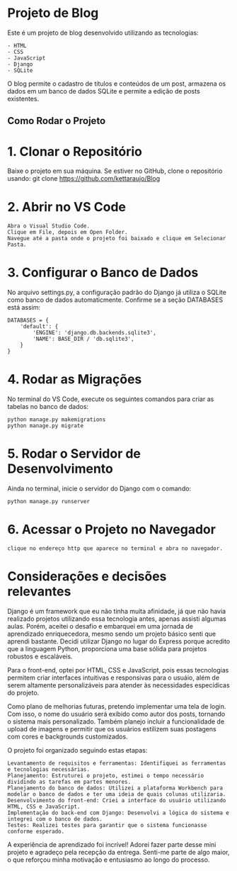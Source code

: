 # Projeto de Blog

Este é um projeto de blog desenvolvido utilizando as tecnologias:

    - HTML
    - CSS
    - JavaScript
    - Django
    - SQLite

O blog permite o cadastro de títulos e conteúdos de um post, armazena os dados em um banco de dados SQLite e permite a edição de posts existentes.

## Como Rodar o Projeto

# 1. Clonar o Repositório

Baixe o projeto em sua máquina. Se estiver no GitHub, clone o repositório usando: git clone https://github.com/kettaraujo/Blog

# 2. Abrir no VS Code

    Abra o Visual Studio Code.
    Clique em File, depois em Open Folder.
    Navegue até a pasta onde o projeto foi baixado e clique em Selecionar Pasta.
   
# 3. Configurar o Banco de Dados

No arquivo settings.py, a configuração padrão do Django já utiliza o SQLite como banco de dados automaticmente. Confirme se a seção DATABASES está assim:

    DATABASES = {
        'default': {
            'ENGINE': 'django.db.backends.sqlite3',
            'NAME': BASE_DIR / 'db.sqlite3',
        }
    }
# 4. Rodar as Migrações

No terminal do VS Code, execute os seguintes comandos para criar as tabelas no banco de dados:

    python manage.py makemigrations
    python manage.py migrate

# 5. Rodar o Servidor de Desenvolvimento

Ainda no terminal, inicie o servidor do Django com o comando:

    python manage.py runserver

# 6. Acessar o Projeto no Navegador
    clique no endereço http que aparece no terminal e abra no navegador.

    

# Considerações e decisões relevantes

Django é um framework que eu não tinha muita afinidade, já que não havia realizado projetos utilizando essa tecnologia antes, apenas assisti algumas aulas. Porém, aceitei o desafio e embarquei em uma jornada de aprendizado enriquecedora, mesmo sendo um projeto básico senti que aprendi bastante. Decidi utilizar Django no lugar do Express porque acredito que a linguagem Python, proporciona uma base sólida para projetos robustos e escaláveis.

Para o front-end, optei por HTML, CSS e JavaScript, pois essas tecnologias permitem criar interfaces intuitivas e responsivas para o usuáio, além de serem altamente personalizáveis para atender às necessidades especídicas do projeto.

Como plano de melhorias futuras, pretendo implementar uma tela de login. Com isso, o nome do usuário será exibido como autor dos posts, tornando o sistema mais personalizado. Também planejo incluir a funcionalidade de upload de imagens e permitir que os usuários estilizem suas postagens com cores e backgrounds customizados.

O projeto foi organizado seguindo estas etapas:

    Levantamento de requisitos e ferramentas: Identifiquei as ferramentas e tecnologias necessárias.
    Planejamento: Estruturei o projeto, estimei o tempo necessário dividindo as tarefas em partes menores.
    Planejamento do banco de dados: Utilizei a plataforma Workbench para modelar o banco de dados e ter uma ideia de quais colunas utilizaria.
    Desenvolvimento do front-end: Criei a interface do usuário utilizando HTML, CSS e JavaScript.
    Implementação do back-end com Django: Desenvolvi a lógica do sistema e integrei com o banco de dados.
    Testes: Realizei testes para garantir que o sistema funcionasse conforme esperado.

A experiência de aprendizado foi incrível! Adorei fazer parte desse mini projeto e agradeço pela recepção da entrega. Senti-me parte de algo maior, o que reforçou minha motivação e entusiasmo ao longo do processo.



